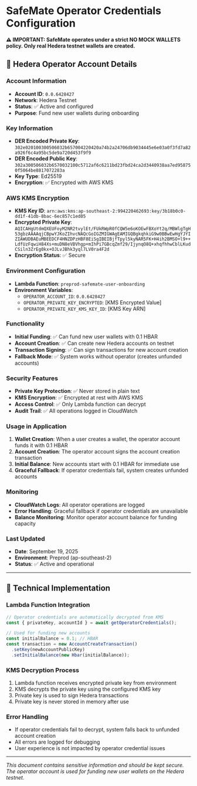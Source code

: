 # SafeMate Operator Credentials Configuration

**⚠️ IMPORTANT: SafeMate operates under a strict NO MOCK WALLETS policy. Only real Hedera testnet wallets are created.**

## 🔐 **Hedera Operator Account Details**

### **Account Information**
- **Account ID**: `0.0.6428427`
- **Network**: Hedera Testnet
- **Status**: ✅ Active and configured
- **Purpose**: Fund new user wallets during onboarding

### **Key Information**
- **DER Encoded Private Key**: `302e020100300506032b657004220420a74b2a24706db9034445e6e03a0f3fd7a82a926f6c4a95bc5de9a720d453f9f9`
- **DER Encoded Public Key**: `302a300506032b6570032100c5712af6c6211bd23fbd24ca2d3440938aa7ed958750f5064be8817072283a`
- **Key Type**: Ed25519
- **Encryption**: ✅ Encrypted with AWS KMS

### **AWS KMS Encryption**
- **KMS Key ID**: `arn:aws:kms:ap-southeast-2:994220462693:key/3b18b0c0-dd1f-41db-8bac-6ec857c1ed05`
- **Encrypted Private Key**: `AQICAHgUtdmQXEUFoyM2NR2tvylEt/FUkRWpR0fCQW5e6oKOEwFBXoYt2q/MBWlgTgH53gbzAAAAqjCBpwYJKoZIhvcNAQcGoIGZMIGWAgEAMIGQBgkqhkiG9w0BBwEwHgYJYIZIAWUDBAEuMBEEDCF4HNZDPzHBF8EiSgIBEIBjfTpyl5kyNAR5FK+H4ih2BMSO+l9++LdfUzFqwiH84Xs+muDN8eVBVhgp+mIhPi7GBcqZmf29/IjynqO8Q+xhqfhhwCblLKudCSiln3ZrEg0kx+OJLvJBhk3yql7LV0ra4F2d`
- **Encryption Status**: ✅ Secure

### **Environment Configuration**
- **Lambda Function**: `preprod-safemate-user-onboarding`
- **Environment Variables**:
  - `OPERATOR_ACCOUNT_ID`: `0.0.6428427`
  - `OPERATOR_PRIVATE_KEY_ENCRYPTED`: [KMS Encrypted Value]
  - `OPERATOR_PRIVATE_KEY_KMS_KEY_ID`: [KMS Key ARN]

### **Functionality**
- **Initial Funding**: ✅ Can fund new user wallets with 0.1 HBAR
- **Account Creation**: ✅ Can create new Hedera accounts on testnet
- **Transaction Signing**: ✅ Can sign transactions for new account creation
- **Fallback Mode**: ✅ System works without operator (creates unfunded accounts)

### **Security Features**
- **Private Key Protection**: ✅ Never stored in plain text
- **KMS Encryption**: ✅ Encrypted at rest with AWS KMS
- **Access Control**: ✅ Only Lambda function can decrypt
- **Audit Trail**: ✅ All operations logged in CloudWatch

### **Usage in Application**
1. **Wallet Creation**: When a user creates a wallet, the operator account funds it with 0.1 HBAR
2. **Account Creation**: The operator account signs the account creation transaction
3. **Initial Balance**: New accounts start with 0.1 HBAR for immediate use
4. **Graceful Fallback**: If operator credentials fail, system creates unfunded accounts

### **Monitoring**
- **CloudWatch Logs**: All operator operations are logged
- **Error Handling**: Graceful fallback if operator credentials are unavailable
- **Balance Monitoring**: Monitor operator account balance for funding capacity

### **Last Updated**
- **Date**: September 19, 2025
- **Environment**: Preprod (ap-southeast-2)
- **Status**: ✅ Active and operational

---

## 🔧 **Technical Implementation**

### **Lambda Function Integration**
```javascript
// Operator credentials are automatically decrypted from KMS
const { privateKey, accountId } = await getOperatorCredentials();

// Used for funding new accounts
const initialBalance = 0.1; // HBAR
const transaction = new AccountCreateTransaction()
  .setKey(newAccountPublicKey)
  .setInitialBalance(new Hbar(initialBalance));
```

### **KMS Decryption Process**
1. Lambda function receives encrypted private key from environment
2. KMS decrypts the private key using the configured KMS key
3. Private key is used to sign Hedera transactions
4. Private key is never stored in memory after use

### **Error Handling**
- If operator credentials fail to decrypt, system falls back to unfunded account creation
- All errors are logged for debugging
- User experience is not impacted by operator credential issues

---

*This document contains sensitive information and should be kept secure. The operator account is used for funding new user wallets on the Hedera testnet.*
